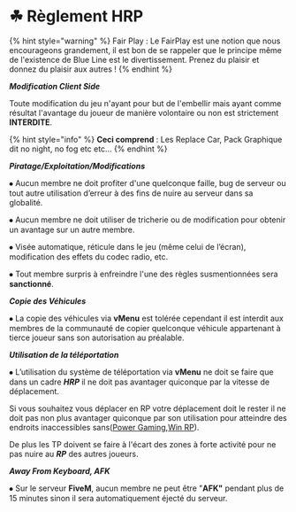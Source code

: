 # ☘ Règlement HRP

{% hint style="warning" %}
Fair Play : Le FairPlay est une notion que nous encourageons grandement, il est bon de se rappeler que le principe même de l'existence de Blue Line est le divertissement. Prenez du plaisir et donnez du plaisir aux autres !&#x20;
{% endhint %}

_**Modification Client Side**_



Toute modification du jeu n'ayant pour but de l'embellir mais ayant comme résultat l'avantage du joueur de manière volontaire ou non est strictement **INTERDITE**.&#x20;

{% hint style="info" %}
**Ceci comprend** : Les Replace Car, Pack Graphique dit no night, no fog etc etc...
{% endhint %}



_**Piratage/Exploitation/Modifications**_



⦁ Aucun membre ne doit profiter d'une quelconque faille, bug de serveur ou tout autre utilisation d’erreur à des fins de nuire au serveur dans sa globalité.&#x20;

⦁ Aucun membre ne doit utiliser de tricherie ou de modification pour obtenir un avantage sur un autre membre.

⦁ Visée automatique, réticule dans le jeu (même celui de l’écran), modification des effets du codec radio, etc.

⦁ Tout membre surpris à enfreindre l'une des règles susmentionnées sera **sanctionné**.



_**Copie des Véhicules**_



⦁ La copie des véhicules via **vMenu** est tolérée cependant il est interdit aux membres de la communauté de copier quelconque véhicule appartenant à tierce joueur sans son autorisation au préalable.



_**Utilisation de la téléportation**_



⦁ L’utilisation du système de téléportation via **vMenu** ne doit se faire que dans un cadre _**HRP**_ il ne doit pas avantager quiconque par la vitesse de déplacement.

Si vous souhaitez vous déplacer en RP votre déplacement doit le rester il ne doit pas non plus avantager quiconque par son utilisation pour atteindre des endroits inaccessibles sans([Power Gaming](../../../../../reglement/reglement/five-m/politiques-en-matiere-de-jeux-de-role/powergaming.md),[Win RP](../../../../../reglement/reglement/five-m/politiques-en-matiere-de-jeux-de-role/win-rp.md)).&#x20;

De plus les TP doivent se faire à l'écart des zones à forte activité pour ne pas nuire au _**RP**_ des autres joueurs.



_**Away From Keyboard, AFK**_



⦁ Sur le serveur **FiveM**, aucun membre ne peut être "**AFK"** pendant plus de 15 minutes sinon il sera automatiquement éjecté du serveur.&#x20;
